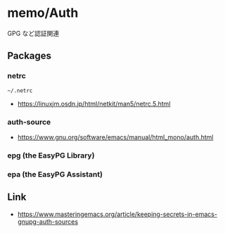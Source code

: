 # memo/Auth

GPG など認証関連

## Packages

### netrc

`~/.netrc`

- https://linuxjm.osdn.jp/html/netkit/man5/netrc.5.html

### auth-source

- https://www.gnu.org/software/emacs/manual/html_mono/auth.html

### epg (the EasyPG Library)
### epa (the EasyPG Assistant)

## Link

- https://www.masteringemacs.org/article/keeping-secrets-in-emacs-gnupg-auth-sources
